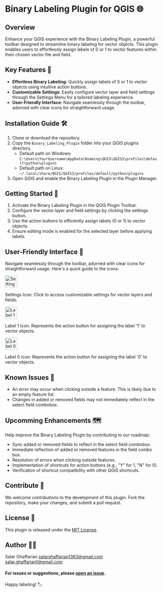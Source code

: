# Binary Labeling Plugin for QGIS 🌐

## Overview

Enhance your QGIS experience with the Binary Labeling Plugin, a powerful toolbar designed to streamline binary labeling for vector objects. This plugin enables users to effortlessly assign labels of 0 or 1 to vector features within their chosen vector file and field.

## Key Features 🚀

- **Effortless Binary Labeling:** Quickly assign labels of 0 or 1 to vector objects using intuitive action buttons.
- **Customizable Settings:** Easily configure vector layer and field settings through the Settings Menu for a tailored labeling experience.
- **User-Friendly Interface:** Navigate seamlessly through the toolbar, adorned with clear icons for straightforward usage.

## Installation Guide 🛠️

1. Clone or download the repository.
2. Copy the `Binary_Labeling_Plugin` folder into your QGIS plugins directory.
   - Default path on Windows: `C:\Users\YourUsername\AppData\Roaming\QGIS\QGIS3\profiles\default\python\plugins`
   - Default path on Linux: `~/.local/share/QGIS/QGIS3/profiles/default/python/plugins`
3. Open QGIS and enable the Binary Labeling Plugin in the Plugin Manager.

## Getting Started 🚀

1. Activate the Binary Labeling Plugin in the QGIS Plugin Toolbar.
2. Configure the vector layer and field settings by clicking the settings button.
3. Use the action buttons to efficiently assign labels (0 or 1) to vector objects.
4. Ensure editing mode is enabled for the selected layer before applying labels.

## User-Friendly Interface 🎨

Navigate seamlessly through the toolbar, adorned with clear icons for straightforward usage. Here's a quick guide to the icons:

<!-- HTML syntax for images with width attribute -->
<img src="https://github.com/salarghaffarian/Binary_Labeling_Plugin/blob/main/media/settings.png" alt="Settings Icon" width="40" />

Settings Icon: Click to access customizable settings for vector layers and fields.

<img src="https://github.com/salarghaffarian/Binary_Labeling_Plugin/blob/main/media/label_1.png" alt="Label 1 Icon" width="40" />

Label 1 Icon: Represents the action button for assigning the label '1' to vector objects.

<img src="https://github.com/salarghaffarian/Binary_Labeling_Plugin/blob/main/media/label_0.png" alt="Label 0 Icon" width="40" />

Label 0 Icon: Represents the action button for assigning the label '0' to vector objects.

## Known Issues 🚧

- An error may occur when clicking outside a feature. This is likely due to an empty feature list.
- Changes in added or removed fields may not immediately reflect in the select field combobox.

## Upcomming Enhancements 🗺️

Help improve the Binary Labeling Plugin by contributing to our roadmap:

- Sync added or removed fields to reflect in the select field combobox.
- Immediate reflection of added or removed features in the field combo box.
- Resolution of errors when clicking outside features.
- Implementation of shortcuts for action buttons (e.g., "Y" for 1, "N" for 0).
- Verification of shortcut compatibility with other QGIS shortcuts.

## Contribute 🤝

We welcome contributions to the development of this plugin. Fork the repository, make your changes, and submit a pull request.

## License 📄

This plugin is released under the [MIT License](LICENSE).

## Author 👨‍💻

Salar Ghaffarian
salarghaffarian1363@gmail.com
salar.ghaffarian1@gmail.com

#### For issues or suggestions, please [open an issue](https://github.com/yourusername/Binary_Labeling_Plugin/issues).

Happy labeling! 🏷️

